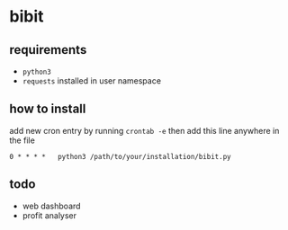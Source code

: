 # bibit

## requirements

- `python3`
- `requests` installed in user namespace

## how to install

add new cron entry by running `crontab -e` then add this line anywhere in the file
```
0 * * * *   python3 /path/to/your/installation/bibit.py
```

## todo
- web dashboard
- profit analyser
